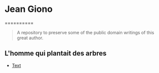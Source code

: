 # Jean Giono
==========

> A repository to preserve some of the public domain writings of this great author.

## L'homme qui plantait des arbres

* [Text](l-homme-qui-plantait-des-arbres/text.html)

